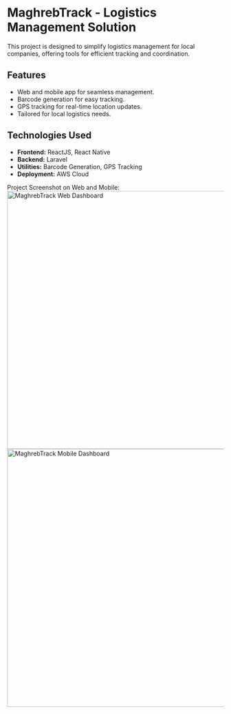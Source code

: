 # MaghrebTrack - Logistics Management Solution

This project is designed to simplify logistics management for local companies, offering tools for efficient tracking and coordination.

## Features
- Web and mobile app for seamless management.
- Barcode generation for easy tracking.
- GPS tracking for real-time location updates.
- Tailored for local logistics needs.

## Technologies Used
- **Frontend:** ReactJS, React Native
- **Backend:** Laravel
- **Utilities:** Barcode Generation, GPS Tracking
- **Deployment:** AWS Cloud

Project Screenshot on Web and Mobile:
<img src="https://drive.google.com/file/d/1nCAEjf3psuB2sO3SoFuMExOn-aRkwDWb/view?usp=sharing" alt="MaghrebTrack Web Dashboard" width="600">
<img src="https://drive.google.com/file/d/1fU2gE6l_ilyTlzm4xj9THAc2d1rkFaLV/view?usp=drive_link" alt="MaghrebTrack Mobile Dashboard" width="600">
